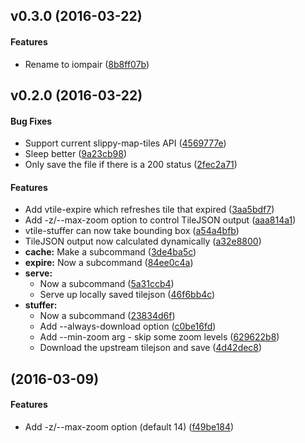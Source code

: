 <a name="v0.3.0"></a>
## v0.3.0 (2016-03-22)


#### Features

*   Rename to iompair ([8b8ff07b](8b8ff07b))



<a name="v0.2.0"></a>
## v0.2.0 (2016-03-22)


#### Bug Fixes

*   Support current slippy-map-tiles API ([4569777e](4569777e))
*   Sleep better ([9a23cb98](9a23cb98))
*   Only save the file if there is a 200 status ([2fec2a71](2fec2a71))

#### Features

*   Add vtile-expire which refreshes tile that expired ([3aa5bdf7](3aa5bdf7))
*   Add -z/--max-zoom option to control TileJSON output ([aaa814a1](aaa814a1))
*   vtile-stuffer can now take bounding box ([a54a4bfb](a54a4bfb))
*   TileJSON output now calculated dynamically ([a32e8800](a32e8800))
* **cache:**  Make a subcommand ([3de4ba5c](3de4ba5c))
* **expire:**  Now a subcommand ([84ee0c4a](84ee0c4a))
* **serve:**
  *  Now a subcommand ([5a31ccb4](5a31ccb4))
  *  Serve up locally saved tilejson ([46f6bb4c](46f6bb4c))
* **stuffer:**
  *  Now a subcommand ([23834d6f](23834d6f))
  *  Add --always-download option ([c0be16fd](c0be16fd))
  *  Add --min-zoom arg - skip some zoom levels ([629622b8](629622b8))
  *  Download the upstream tilejson and save ([4d42dec8](4d42dec8))



<a name=""></a>
##  (2016-03-09)


#### Features

*   Add -z/--max-zoom option (default 14) ([f49be184](f49be184))



